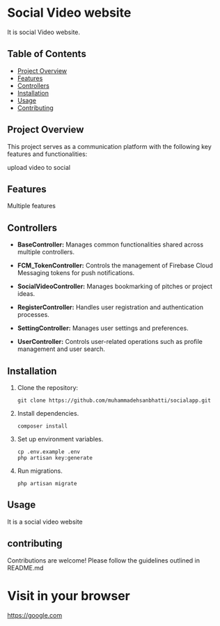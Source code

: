 

# Social Video website

It is social Video website.

## Table of Contents

- [Project Overview](#project-overview)
- [Features](#features)
- [Controllers](#controllers)
- [Installation](#installation)
- [Usage](#usage)
- [Contributing](#contributing)

## Project Overview

This project serves as a communication platform with the following key features and functionalities:

upload video to social

## Features
Multiple features

## Controllers

- **BaseController:** Manages common functionalities shared across multiple controllers.

- **FCM_TokenController:** Controls the management of Firebase Cloud Messaging tokens for push notifications.

- **SocialVideoController:** Manages bookmarking of pitches or project ideas.

- **RegisterController:** Handles user registration and authentication processes.

- **SettingController:** Manages user settings and preferences.

- **UserController:** Controls user-related operations such as profile management and user search.

## Installation

1. Clone the repository:

    ```
    git clone https://github.com/muhammadehsanbhatti/socialapp.git
    ```
2. Install dependencies.

    ```
    composer install
    ```
3. Set up environment variables.

    ```
    cp .env.example .env
    php artisan key:generate
    ```
4. Run migrations.

    ```
    php artisan migrate
    ```

## Usage

It is a social video website

## contributing

Contributions are welcome! Please follow the guidelines outlined in README.md 


# Visit in your browser

https://google.com
